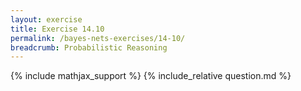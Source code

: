 ```yaml
---
layout: exercise
title: Exercise 14.10
permalink: /bayes-nets-exercises/14-10/
breadcrumb: Probabilistic Reasoning
---
```


{% include mathjax_support %}
{% include_relative question.md %}
